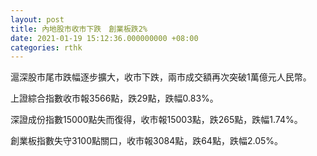 ```yaml
---
layout: post
title: 內地股市收市下跌　創業板跌2%
date: 2021-01-19 15:12:36.000000000 +08:00
categories: rthk
---
```


滬深股市尾市跌幅逐步擴大，收市下跌，兩市成交額再次突破1萬億元人民幣。

上證綜合指數收市報3566點，跌29點，跌幅0.83%。

深證成份指數15000點失而復得，收市報15003點，跌265點，跌幅1.74%。

創業板指數失守3100點關口，收市報3084點，跌64點，跌幅2.05%。
